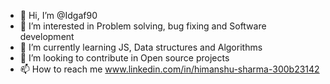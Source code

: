 - 👋 Hi, I’m @Idgaf90
- 👀 I’m interested in Problem solving, bug fixing and Software development
- 🌱 I’m currently learning JS, Data structures and Algorithms 
- 💞️ I’m looking to contribute in Open source projects
- 📫 How to reach me www.linkedin.com/in/himanshu-sharma-300b23142

<!---
Idgaf90/Idgaf90 is a ✨ special ✨ repository because its `README.md` (this file) appears on your GitHub profile.
You can click the Preview link to take a look at your changes.
--->
